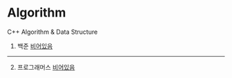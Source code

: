 # Algorithm
C++ Algorithm &amp; Data Structure

1. 백준 [비어있음](https://github.com/danielkang1003/Algorithm)
---

2. 프로그래머스 [비어있음](https://github.com/danielkang1003/Algorithm)
